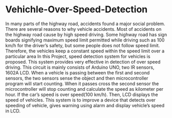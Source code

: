 # Vehichle-Over-Speed-Detection


In many parts of the highway road, accidents found a major social problem. There are
several reasons to why vehicle accidents. Most of accidents on the highway road cause by
high speed driving. Some highway road has sign boards signifying maximum speed limit
permitted while driving such as 100 km/h for the driver’s safety, but some people does not
follow speed limit. Therefore, the vehicles keep a constant speed within the speed limit over
a particular area
In this Project, speed detection system for vehicles is proposed. This system provides very
effective in detection of over speed driving. This circuit is mainly consists of Arduino UNO,
two IR sensors, 1602A LCD. When a vehicle is passing between the first and second sensors,
the two sensors sense the object and then microcontroller program will start counting.
When it passes cross the second sensor the microcontroller will stop counting and calculate
the speed as kilometer per hour. If the car’s speed is over speed(100 km/h). Then,
LCD displays the speed of vehicles. This system is to improve a device that detects over
speeding of vehicle, gives warning using alarm and display vehicle’s speed in LCD.
